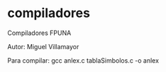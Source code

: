 compiladores
============

Compiladores FPUNA

Autor: Miguel Villamayor

Para compilar: gcc anlex.c tablaSimbolos.c -o anlex


